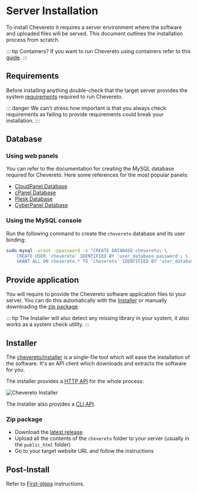 # Server Installation

To install Chevereto it requires a server environment where the software and uploaded files will be served. This document outlines the installation process from scratch.

::: tip Containers?
If you want to run Chevereto using containers refer to this [guide](../container/introduction.md).
:::

## Requirements

Before installing anything double-check that the target server provides the system [requirements](../server/requirements.md) required to run Chevereto.

::: danger
We can't stress how important is that you always check requirements as failing to provide requirements could break your installation.
:::

## Database

### Using web panels

You can refer to the documentation for creating the MySQL database required for Chevereto. Here some references for the most popular panels:

* [CloudPanel Database](https://www.cloudpanel.io/docs/cloudpanel-ce/frontend-area/databases)
* [cPanel Database](https://docs.cpanel.net/cpanel/databases/mysql-databases/)
* [Plesk Database](https://docs.plesk.com/en-US/obsidian/customer-guide/website-databases/creating-databases.65157/)
* [CyberPanel Database](https://cyberpanel.net/docs/view-and-manage-databases-table-from-cloud-platform/)

### Using the MySQL console

Run the following command to create the `chevereto` database and its user binding:

```sh
sudo mysql -uroot -ppassword -e "CREATE DATABASE chevereto; \
    CREATE USER 'chevereto' IDENTIFIED BY 'user_database_password'; \
    GRANT ALL ON chevereto.* TO 'chevereto' IDENTIFIED BY 'user_database_password';"
```

## Provide application

You will require to provide the Chevereto software application files to your server. You can do this automatically with the [Installer](#installer) or manually downloading the [zip package](#zip-package).

::: tip
The Installer will also detect any missing library in your system, it also works as a system check utility.
:::

## Installer

The [chevereto/installer](https://github.com/chevereto/installer) is a single-file tool which will ease the installation of the software. It's an API client which downloads and extracts the software for you.

The installer provides a [HTTP API](https://github.com/chevereto/installer/blob/master/HTTP.md) for the whole process:

![Chevereto Installer](https://camo.githubusercontent.com/1c1a868703419338eb6b01802270171b4bbb134d/68747470733a2f2f63686576657265746f2e636f6d2f7372632f696d672f696e7374616c6c65722f73637265656e2d76322e706e673f3230313930363233)

The Installer also provides a [CLI API](https://github.com/chevereto/installer/blob/master/CLI.md).

### Zip package

* Download the [latest release](https://chevereto.com/panel/downloads)
* Upload all the contents of the `chevereto` folder to your server (usually in the `public_html` folder)
* Go to your target website URL and follow the instructions

## Post-Install

Refer to [First-steps](../../manual/first-steps/README.md) instructions.
